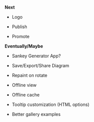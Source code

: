 **Next**

- Logo

- Publish

- Promote

  

**Eventually/Maybe**

- Sankey Generator App?
- Save/Export/Share Diagram

- Repaint on rotate
- Offline view
- Offline cache
- Tooltip customization (HTML options)
- Better gallery examples
